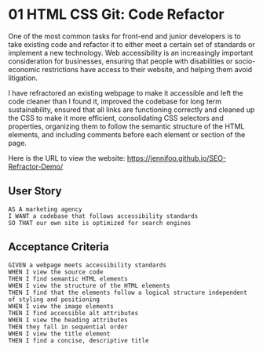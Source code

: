 # 01 HTML CSS Git: Code Refactor

One of the most common tasks for front-end and junior developers is to take existing code and refactor it to either meet a certain set of standards or implement a new technology. Web accessibility is an increasingly important consideration for businesses, ensuring that people with disabilities or socio-economic restrictions have access to their website, and helping them avoid litigation.

I have refractored an existing webpage to make it accessible and left the code cleaner than I found it, improved the codebase for long term sustainability, ensured that all links are functioning correctly and cleaned up the CSS to make it more efficient, consolidating CSS selectors and properties, organizing them to follow the semantic structure of the HTML elements, and including comments before each element or section of the page.

Here is the URL to view the website: https://jennifoo.github.io/SEO-Refractor-Demo/

## User Story

```
AS A marketing agency
I WANT a codebase that follows accessibility standards
SO THAT our own site is optimized for search engines
```

## Acceptance Criteria

```
GIVEN a webpage meets accessibility standards
WHEN I view the source code
THEN I find semantic HTML elements
WHEN I view the structure of the HTML elements
THEN I find that the elements follow a logical structure independent of styling and positioning
WHEN I view the image elements
THEN I find accessible alt attributes
WHEN I view the heading attributes
THEN they fall in sequential order
WHEN I view the title element
THEN I find a concise, descriptive title
```
